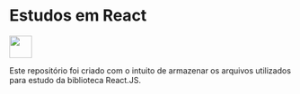 # Estudos em React

<img src="https://cdn.jsdelivr.net/gh/devicons/devicon/icons/react/react-original.svg" width="40" />

Este repositório foi criado com o intuito de armazenar os arquivos utilizados para estudo da biblioteca React.JS.
